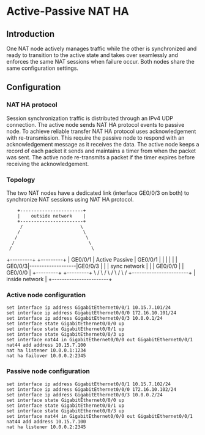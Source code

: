 # Active-Passive NAT HA

## Introduction

One NAT node actively manages traffic while the other is synchronized and ready to transition to the active state and takes over seamlessly and enforces the same NAT sessions when failure occur. Both nodes share the same configuration settings.

## Configuration

### NAT HA protocol
Session synchronization traffic is distributed through an IPv4 UDP connection. The active node sends NAT HA protocol events to passive node. To achieve reliable transfer NAT HA protocol uses acknowledgement with re-transmission. This require the passive node to respond with an acknowledgement message as it receives the data. The active node keeps a record of each packet it sends and maintains a timer from when the packet was sent. The active node re-transmits a packet if the timer expires before receiving the acknowledgement.

### Topology

The two NAT nodes have a dedicated link (interface GE0/0/3 on both) to synchronize NAT sessions using NAT HA protocol.

        +-----------------------+
        |    outside network    |
        +-----------------------+
         /                     \
        /                       \
       /                         \
      /                           \
     /                             \
+---------+                   +---------+
| GE0/0/1 | Active    Passive | GE0/0/1 |
|         |                   |         |
|  GE0/0/3|-------------------|GE0/0/3  |
|         |   sync network    |         |
| GE0/0/0 |                   | GE0/0/0 |
+---------+                   +---------+
     \                             /
      \                           /
       \                         /
        \                       /
         \                     /
        +-----------------------+
        |    inside network     |
        +-----------------------+

### Active node configuration

```
set interface ip address GigabitEthernet0/0/1 10.15.7.101/24
set interface ip address GigabitEthernet0/0/0 172.16.10.101/24
set interface ip address GigabitEthernet0/0/3 10.0.0.1/24
set interface state GigabitEthernet0/0/0 up
set interface state GigabitEthernet0/0/1 up
set interface state GigabitEthernet0/0/3 up
set interface nat44 in GigabitEthernet0/0/0 out GigabitEthernet0/0/1
nat44 add address 10.15.7.100
nat ha listener 10.0.0.1:1234
nat ha failover 10.0.0.2:2345
```

### Passive node configuration

```
set interface ip address GigabitEthernet0/0/1 10.15.7.102/24
set interface ip address GigabitEthernet0/0/0 172.16.10.102/24
set interface ip address GigabitEthernet0/0/3 10.0.0.2/24
set interface state GigabitEthernet0/0/0 up
set interface state GigabitEthernet0/0/1 up
set interface state GigabitEthernet0/0/3 up
set interface nat44 in GigabitEthernet0/0/0 out GigabitEthernet0/0/1
nat44 add address 10.15.7.100
nat ha listener 10.0.0.2:2345
```

